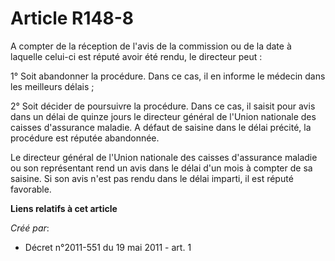 # Article R148-8

A compter de la réception de l'avis de la commission ou de la date à laquelle celui-ci est réputé avoir été rendu, le
directeur peut : 

1° Soit abandonner la procédure. Dans ce cas, il en informe le médecin dans les meilleurs délais ; 

2° Soit décider de poursuivre la procédure. Dans ce cas, il saisit pour avis dans un délai de quinze jours le directeur
général de l'Union nationale des caisses d'assurance maladie. A défaut de saisine dans le délai précité, la procédure est
réputée abandonnée. 

Le directeur général de l'Union nationale des caisses d'assurance maladie ou son représentant rend un avis dans le délai d'un
mois à compter de sa saisine. Si son avis n'est pas rendu dans le délai imparti, il est réputé favorable.

**Liens relatifs à cet article**

_Créé par_:

  - Décret n°2011-551 du 19 mai 2011 - art. 1

